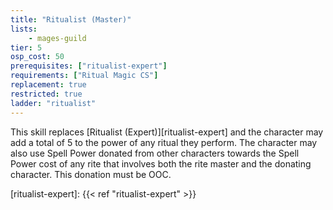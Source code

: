 ```yaml
---
title: "Ritualist (Master)"
lists:
    - mages-guild
tier: 5
osp_cost: 50
prerequisites: ["ritualist-expert"]
requirements: ["Ritual Magic CS"]
replacement: true
restricted: true
ladder: "ritualist"
---
```

This skill replaces [Ritualist (Expert)][ritualist-expert] and the character may add a total of 5 to the power of any ritual they perform. The character may also use Spell Power donated from other characters towards the Spell Power cost of any rite that involves both the rite master and the donating character. This donation must be OOC.

[ritualist-expert]: {{< ref "ritualist-expert" >}}